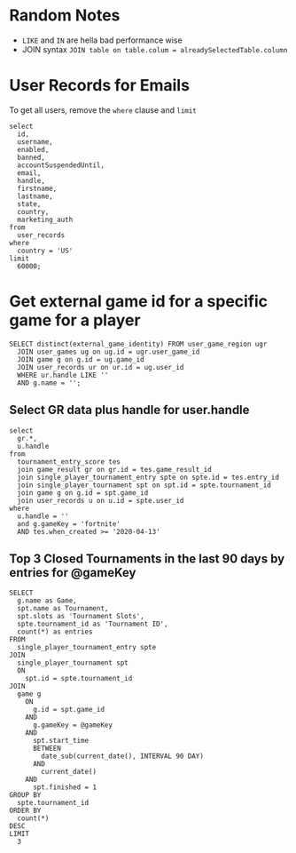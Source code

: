 # Random Notes

- `LIKE` and `IN` are hella bad performance wise
- JOIN syntax `JOIN table on table.colum = alreadySelectedTable.column`

# User Records for Emails

To get all users, remove the `where` clause and `limit`

```
select
  id,
  username,
  enabled,
  banned,
  accountSuspendedUntil,
  email,
  handle,
  firstname,
  lastname,
  state,
  country,
  marketing_auth
from
  user_records
where
  country = 'US'
limit
  60000;
```

# Get external game id for a specific game for a player

```
SELECT distinct(external_game_identity) FROM user_game_region ugr
  JOIN user_games ug on ug.id = ugr.user_game_id
  JOIN game g on g.id = ug.game_id
  JOIN user_records ur on ur.id = ug.user_id
  WHERE ur.handle LIKE ''
  AND g.name = '';
```

## Select GR data plus handle for user.handle

```
select
  gr.*,
  u.handle
from
  tournament_entry_score tes
  join game_result gr on gr.id = tes.game_result_id
  join single_player_tournament_entry spte on spte.id = tes.entry_id
  join single_player_tournament spt on spt.id = spte.tournament_id
  join game g on g.id = spt.game_id
  join user_records u on u.id = spte.user_id
where
  u.handle = ''
  and g.gameKey = 'fortnite'
  AND tes.when_created >= '2020-04-13'
```

## Top 3 Closed Tournaments in the last 90 days by entries for @gameKey

```
SELECT
  g.name as Game,
  spt.name as Tournament,
  spt.slots as 'Tournament Slots',
  spte.tournament_id as 'Tournament ID',
  count(*) as entries
FROM
  single_player_tournament_entry spte
JOIN
  single_player_tournament spt
  ON
    spt.id = spte.tournament_id
JOIN
  game g
    ON
      g.id = spt.game_id
    AND
      g.gameKey = @gameKey
    AND
      spt.start_time
      BETWEEN
        date_sub(current_date(), INTERVAL 90 DAY)
      AND
        current_date()
    AND
      spt.finished = 1
GROUP BY
  spte.tournament_id
ORDER BY
  count(*)
DESC
LIMIT
  3
```
